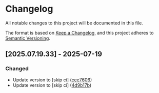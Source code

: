 # Changelog

All notable changes to this project will be documented in this file.

The format is based on [Keep a Changelog](https://keepachangelog.com/en/1.0.0/),
and this project adheres to [Semantic Versioning](https://semver.org/spec/v2.0.0.html).

## [2025.07.19.33] - 2025-07-19

### Changed

* Update version to  [skip ci] ([cee7606](https://github.com/N6REJ/mod_bearslivesearch/commit/cee7606))
* Update version to  [skip ci] ([4d9b17b](https://github.com/N6REJ/mod_bearslivesearch/commit/4d9b17b))

